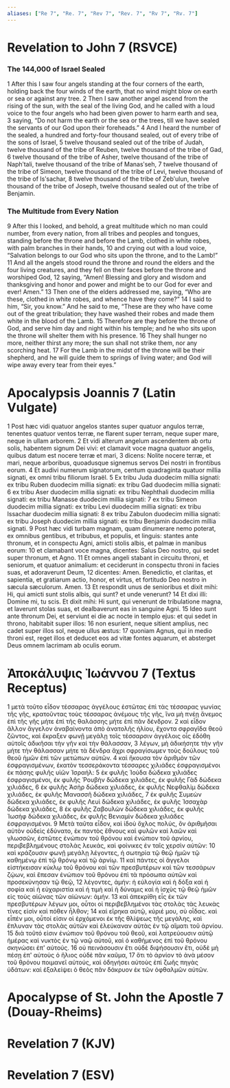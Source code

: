 ```yaml
---
aliases: ["Re 7", "Re. 7", "Rev 7", "Rev. 7", "Rv 7", "Rv. 7"]
---
```



# Revelation to John 7 (RSVCE)

### The 144,000 of Israel Sealed
1 After this I saw four angels standing at the four corners of the earth, holding back the four winds of the earth, that no wind might blow on earth or sea or against any tree.
2 Then I saw another angel ascend from the rising of the sun, with the seal of the living God, and he called with a loud voice to the four angels who had been given power to harm earth and sea,
3 saying, “Do not harm the earth or the sea or the trees, till we have sealed the servants of our God upon their foreheads.”
4 And I heard the number of the sealed, a hundred and forty-four thousand sealed, out of every tribe of the sons of Israel,
5 twelve thousand sealed out of the tribe of Judah, twelve thousand of the tribe of Reuben, twelve thousand of the tribe of Gad,
6 twelve thousand of the tribe of Asher, twelve thousand of the tribe of Naphʹtali, twelve thousand of the tribe of Manasʹseh,
7 twelve thousand of the tribe of Simeon, twelve thousand of the tribe of Levi, twelve thousand of the tribe of Isʹsachar,
8 twelve thousand of the tribe of Zebʹulun, twelve thousand of the tribe of Joseph, twelve thousand sealed out of the tribe of Benjamin.
### The Multitude from Every Nation
9 After this I looked, and behold, a great multitude which no man could number, from every nation, from all tribes and peoples and tongues, standing before the throne and before the Lamb, clothed in white robes, with palm branches in their hands,
10 and crying out with a loud voice, “Salvation belongs to our God who sits upon the throne, and to the Lamb!”
11 And all the angels stood round the throne and round the elders and the four living creatures, and they fell on their faces before the throne and worshiped God,
12 saying, “Amen! Blessing and glory and wisdom and thanksgiving and honor and power and might be to our God for ever and ever! Amen.”
13 Then one of the elders addressed me, saying, “Who are these, clothed in white robes, and whence have they come?”
14 I said to him, “Sir, you know.” And he said to me, “These are they who have come out of the great tribulation; they have washed their robes and made them white in the blood of the Lamb.
15 Therefore are they before the throne of God, and serve him day and night within his temple; and he who sits upon the throne will shelter them with his presence.
16 They shall hunger no more, neither thirst any more; the sun shall not strike them, nor any scorching heat.
17 For the Lamb in the midst of the throne will be their shepherd, and he will guide them to springs of living water; and God will wipe away every tear from their eyes.”


# Apocalypsis Joannis 7 (Latin Vulgate)

1 Post hæc vidi quatuor angelos stantes super quatuor angulos terræ, tenentes quatuor ventos terræ, ne flarent super terram, neque super mare, neque in ullam arborem.
2 Et vidi alterum angelum ascendentem ab ortu solis, habentem signum Dei vivi: et clamavit voce magna quatuor angelis, quibus datum est nocere terræ et mari,
3 dicens: Nolite nocere terræ, et mari, neque arboribus, quoadusque signemus servos Dei nostri in frontibus eorum.
4 Et audivi numerum signatorum, centum quadraginta quatuor millia signati, ex omni tribu filiorum Israël.
5 Ex tribu Juda duodecim millia signati: ex tribu Ruben duodecim millia signati: ex tribu Gad duodecim millia signati:
6 ex tribu Aser duodecim millia signati: ex tribu Nephthali duodecim millia signati: ex tribu Manasse duodecim millia signati:
7 ex tribu Simeon duodecim millia signati: ex tribu Levi duodecim millia signati: ex tribu Issachar duodecim millia signati:
8 ex tribu Zabulon duodecim millia signati: ex tribu Joseph duodecim millia signati: ex tribu Benjamin duodecim millia signati.
9 Post hæc vidi turbam magnam, quam dinumerare nemo poterat, ex omnibus gentibus, et tribubus, et populis, et linguis: stantes ante thronum, et in conspectu Agni, amicti stolis albis, et palmæ in manibus eorum:
10 et clamabant voce magna, dicentes: Salus Deo nostro, qui sedet super thronum, et Agno.
11 Et omnes angeli stabant in circuitu throni, et seniorum, et quatuor animalium: et ceciderunt in conspectu throni in facies suas, et adoraverunt Deum,
12 dicentes: Amen. Benedictio, et claritas, et sapientia, et gratiarum actio, honor, et virtus, et fortitudo Deo nostro in sæcula sæculorum. Amen.
13 Et respondit unus de senioribus et dixit mihi: Hi, qui amicti sunt stolis albis, qui sunt? et unde venerunt?
14 Et dixi illi: Domine mi, tu scis. Et dixit mihi: Hi sunt, qui venerunt de tribulatione magna, et laverunt stolas suas, et dealbaverunt eas in sanguine Agni.
15 Ideo sunt ante thronum Dei, et serviunt ei die ac nocte in templo ejus: et qui sedet in throno, habitabit super illos:
16 non esurient, neque sitient amplius, nec cadet super illos sol, neque ullus æstus:
17 quoniam Agnus, qui in medio throni est, reget illos et deducet eos ad vitæ fontes aquarum, et absterget Deus omnem lacrimam ab oculis eorum.


# Ἀποκάλυψις Ἰωάννου 7 (Textus Receptus)

1 μετὰ τοῦτο εἶδον τέσσαρας ἀγγέλους ἑστῶτας ἐπὶ τὰς τέσσαρας γωνίας τῆς γῆς, κρατοῦντας τοὺς τέσσαρας ἀνέμους τῆς γῆς, ἵνα μὴ πνέῃ ἄνεμος ἐπὶ τῆς γῆς μήτε ἐπὶ τῆς θαλάσσης μήτε ἐπὶ πᾶν δένδρον.
2 καὶ εἶδον ἄλλον ἄγγελον ἀναβαίνοντα ἀπὸ ἀνατολῆς ἡλίου, ἔχοντα σφραγῖδα θεοῦ ζῶντος, καὶ ἔκραξεν φωνῇ μεγάλῃ τοῖς τέσσαρσιν ἀγγέλοις οἷς ἐδόθη αὐτοῖς ἀδικῆσαι τὴν γῆν καὶ τὴν θάλασσαν,
3 λέγων, μὴ ἀδικήσητε τὴν γῆν μήτε τὴν θάλασσαν μήτε τὰ δένδρα ἄχρι σφραγίσωμεν τοὺς δούλους τοῦ θεοῦ ἡμῶν ἐπὶ τῶν μετώπων αὐτῶν.
4 καὶ ἤκουσα τὸν ἀριθμὸν τῶν ἐσφραγισμένων, ἑκατὸν τεσσεράκοντα τέσσαρες χιλιάδες ἐσφραγισμένοι ἐκ πάσης φυλῆς υἱῶν Ἰσραήλ:
5 ἐκ φυλῆς Ἰούδα δώδεκα χιλιάδες ἐσφραγισμένοι, ἐκ φυλῆς Ῥουβὴν δώδεκα χιλιάδες, ἐκ φυλῆς Γὰδ δώδεκα χιλιάδες,
6 ἐκ φυλῆς Ἀσὴρ δώδεκα χιλιάδες, ἐκ φυλῆς Νεφθαλὶμ δώδεκα χιλιάδες, ἐκ φυλῆς Μανασσῆ δώδεκα χιλιάδες,
7 ἐκ φυλῆς Συμεὼν δώδεκα χιλιάδες, ἐκ φυλῆς Λευὶ δώδεκα χιλιάδες, ἐκ φυλῆς Ἰσσαχὰρ δώδεκα χιλιάδες,
8 ἐκ φυλῆς Ζαβουλὼν δώδεκα χιλιάδες, ἐκ φυλῆς Ἰωσὴφ δώδεκα χιλιάδες, ἐκ φυλῆς Βενιαμὶν δώδεκα χιλιάδες ἐσφραγισμένοι.
9 Μετὰ ταῦτα εἶδον, καὶ ἰδοὺ ὄχλος πολύς, ὃν ἀριθμῆσαι αὐτὸν οὐδεὶς ἐδύνατο, ἐκ παντὸς ἔθνους καὶ φυλῶν καὶ λαῶν καὶ γλωσσῶν, ἑστῶτες ἐνώπιον τοῦ θρόνου καὶ ἐνώπιον τοῦ ἀρνίου, περιβεβλημένους στολὰς λευκάς, καὶ φοίνικες ἐν ταῖς χερσὶν αὐτῶν:
10 καὶ κράζουσιν φωνῇ μεγάλῃ λέγοντες, ἡ σωτηρία τῷ θεῷ ἡμῶν τῷ καθημένῳ ἐπὶ τῷ θρόνῳ καὶ τῷ ἀρνίῳ.
11 καὶ πάντες οἱ ἄγγελοι εἱστήκεισαν κύκλῳ τοῦ θρόνου καὶ τῶν πρεσβυτέρων καὶ τῶν τεσσάρων ζῴων, καὶ ἔπεσαν ἐνώπιον τοῦ θρόνου ἐπὶ τὰ πρόσωπα αὐτῶν καὶ προσεκύνησαν τῷ θεῷ,
12 λέγοντες, ἀμήν: ἡ εὐλογία καὶ ἡ δόξα καὶ ἡ σοφία καὶ ἡ εὐχαριστία καὶ ἡ τιμὴ καὶ ἡ δύναμις καὶ ἡ ἰσχὺς τῷ θεῷ ἡμῶν εἰς τοὺς αἰῶνας τῶν αἰώνων: ἀμήν.
13 καὶ ἀπεκρίθη εἷς ἐκ τῶν πρεσβυτέρων λέγων μοι, οὗτοι οἱ περιβεβλημένοι τὰς στολὰς τὰς λευκὰς τίνες εἰσὶν καὶ πόθεν ἦλθον;
14 καὶ εἴρηκα αὐτῷ, κύριέ μου, σὺ οἶδας. καὶ εἶπέν μοι, οὗτοί εἰσιν οἱ ἐρχόμενοι ἐκ τῆς θλίψεως τῆς μεγάλης, καὶ ἔπλυναν τὰς στολὰς αὐτῶν καὶ ἐλεύκαναν αὐτὰς ἐν τῷ αἵματι τοῦ ἀρνίου.
15 διὰ τοῦτό εἰσιν ἐνώπιον τοῦ θρόνου τοῦ θεοῦ, καὶ λατρεύουσιν αὐτῷ ἡμέρας καὶ νυκτὸς ἐν τῷ ναῷ αὐτοῦ, καὶ ὁ καθήμενος ἐπὶ τοῦ θρόνου σκηνώσει ἐπ' αὐτούς.
16 οὐ πεινάσουσιν ἔτι οὐδὲ διψήσουσιν ἔτι, οὐδὲ μὴ πέσῃ ἐπ' αὐτοὺς ὁ ἥλιος οὐδὲ πᾶν καῦμα,
17 ὅτι τὸ ἀρνίον τὸ ἀνὰ μέσον τοῦ θρόνου ποιμανεῖ αὐτούς, καὶ ὁδηγήσει αὐτοὺς ἐπὶ ζωῆς πηγὰς ὑδάτων: καὶ ἐξαλείψει ὁ θεὸς πᾶν δάκρυον ἐκ τῶν ὀφθαλμῶν αὐτῶν.


# Apocalypse of St. John the Apostle 7 (Douay-Rheims)


# Revelation 7 (KJV)


# Revelation 7 (ESV)

